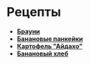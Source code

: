 # Рецепты

- [**Брауни**](brownie.md)
- [**Банановые панкейки**](banana_pancake.md)
- [**Картофель "Айдахо"**](aidaho.md)
- [**Банановый хлеб**](banana_bread.md)